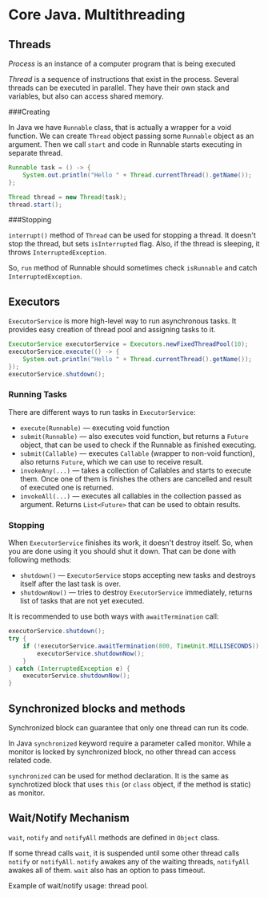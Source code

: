 # Core Java. Multithreading

## Threads

*Process* is an instance of a computer program that is being executed

*Thread* is a sequence of instructions that exist in the process. Several threads can be executed in parallel. They have their own stack and variables, but also can access shared memory.

###Creating

In Java we have `Runnable` class, that is actually a wrapper for a void function. We can create `Thread` object passing some `Runnable` object as an argument. Then we call `start` and code in Runnable starts executing in separate thread.

```java
Runnable task = () -> {
    System.out.println("Hello " + Thread.currentThread().getName());
};

Thread thread = new Thread(task);
thread.start();
```

###Stopping

`interrupt()` method of `Thread` can be used for stopping a thread. It doesn't stop the thread, but sets `isInterrupted` flag. Also, if the thread is sleeping, it throws `InterruptedException`.

So, `run` method of Runnable should sometimes check `isRunnable` and catch `InterruptedException`.

## Executors
`ExecutorService` is more high-level way to run asynchronous tasks. It provides easy creation of thread pool and assigning tasks to it.

```java
ExecutorService executorService = Executors.newFixedThreadPool(10);
executorService.execute(() -> {
    System.out.println("Hello " + Thread.currentThread().getName());
});
executorService.shutdown();
```

### Running Tasks
There are different ways to run tasks in `ExecutorService`:

* `execute(Runnable)` — executing void function
* `submit(Runnable)` — also executes void function, but returns a `Future` object, that can be used to check if the Runnable as finished executing.
* `submit(Callable)` — executes `Callable` (wrapper to non-void function), also returns `Future`, which we can use to receive result.
* `invokeAny(...)` — takes a collection of Callables and starts to execute them. Once one of them is finishes the others are cancelled and result of executed one is returned.
* `invokeAll(...)` — executes all callables in the collection passed as argument. Returns `List<Future>` that can be used to obtain results.

### Stopping
When `ExecutorService` finishes its work, it doesn't destroy itself. So, when you are done using it you should shut it down. That can be done with following methods:

* `shutdown()` — `ExecutorService` stops accepting new tasks and destroys itself after the last task is over.
* `shutdownNow()` — tries to destroy `ExecutorService` immediately, returns list of tasks that are not yet executed.

It is recommended to use both ways with `awaitTermination` call:

```java
executorService.shutdown();
try {
    if (!executorService.awaitTermination(800, TimeUnit.MILLISECONDS)) {
        executorService.shutdownNow();
    } 
} catch (InterruptedException e) {
    executorService.shutdownNow();
}
```

## Synchronized blocks and methods

Synchronized block can guarantee that only one thread can run its code.

In Java `synchronized` keyword require a parameter called monitor. While a monitor is locked by synchronized block, no other thread can access related code.   

`synchronized` can be used for method declaration. It is the same as synchrotized block that uses `this` (or `class` object, if the method is static) as monitor.

## Wait/Notify Mechanism
`wait`, `notify` and `notifyAll` methods are defined in `Object` class.

If some thread calls `wait`, it is suspended until some other thread calls `notify` or `notifyAll`. `notify` awakes any of the waiting threads, `notifyAll` awakes all of them. `wait` also has an option to pass timeout.

Example of wait/notify usage: thread pool.